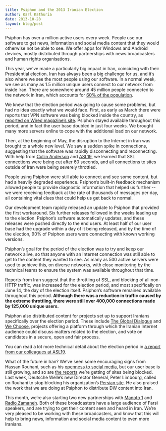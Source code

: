 ```yaml
---
title: Psiphon and the 2013 Iranian Election
author: Karl Kathuria
date: 2013-10-28
layout: blog/post
---
```


Psiphon has over a million active users every week. People use our software to get news, information and social media content that they would otherwise not be able to see. We offer apps for Windows and Android devices, mostly distributed through partnerships with news broadcasters and human rights organisations.

This year, we’ve made a particularly big impact in Iran, coinciding with their Presidential election. Iran has always been a big challenge for us, and it’s also where we see the most people using our software. In a normal week, we see as many as 1.5 million unique users connect to our network from inside Iran. There are somewhere around 45 million people connected to the network in Iran, which accounts for [60% of the population](http://globalvoicesonline.org/2013/04/20/iran-60-of-irans-population-is-internet-users/).

We knew that the election period was going to cause some problems, but had no idea exactly what we would face. First, as early as March there were reports that VPN software was being blocked inside the country, as [reported on Wired magazine’s site](http://www.wired.co.uk/news/archive/2013-03/11/iran-vpn-block). Psiphon stayed available throughout this period, and in fact the user base doubled in just four weeks. We brought many more servers online to cope with the additional load on our network.

Then, at the beginning of May, the disruption to the Internet in Iran was brought to a whole new level. We saw a sudden spike in connections, suggesting that the software was rapidly disconnecting and reconnecting. With help from [Collin Anderson](http://averysmallbird.com/) and [ASL19](https://asl19.org/), we learned that SSL connections were being cut after 60 seconds, and all connections to sites outside of Iran were being severely throttled.

People using Psiphon were still able to connect and see some content, but had a heavily degraded experience. Psiphon’s built-in feedback mechanism allowed people to provide diagnostic information that helped us further -- we were receiving feedback at the rate of thousands of messages per day, all containing vital clues that could help us get back to normal.

Our development team rapidly released an update to Psiphon that provided the first workaround. Six further releases followed in the weeks leading up to the election. Psiphon’s software automatically updates, and these releases were pushed directly to the end users. At least half of our user base had the upgrade within a day of it being released, and by the time of the election, 90% of Psiphon users were connecting with known working versions.

Psiphon’s goal for the period of the election was to try and keep our network alive, so that anyone with an Internet connection was still able to get to the content they wanted to see. As many as 500 active servers were used to achieve this, on diverse networks, with close monitoring by the technical teams to ensure the system was available throughout that time.

Reports from Iran suggest that the throttling of SSL, and blocking of all non-HTTP traffic, was increased for the election period, and most specifically on June 14, the day of the election itself. Psiphon’s software remained available throughout this period. **Although there was a reduction in traffic caused by the extreme throttling, there were still over 400,000 connections made by 125,000 unique users.**

Psiphon also distributed content for projects set up to support Iranians specifically over the election period. These include [The Global Dialogue](http://theglobaldialogue.ca) and [We Choose](http://edition.cnn.com/2013/06/11/world/meast/iran-elections-virtual/), projects offering a platform through which the Iranian Internet audience could discuss matters related to the election, and vote on candidates in a secure, open and fair process.

You can read a lot more technical detail about the election period in [a report from our colleagues at ASL19](https://asl19.org/cctr/iran-2013election-report/).

What of the future in Iran? We’ve seen some encouraging signs from Hassan Rouhani, such as his [openness to social media](https://twitter.com/HassanRouhani), but our user base is still growing, and so are [the reports](http://www.iranhumanrights.org/2013/10/rouhani-facebook-twitter/) we’re getting of sites being blocked. Last week, Deutsche Welle’s new Director General, Peter Limbourg, called on Rouhani to stop blocking his organization’s [Persian site](http://www.dw.de/dw-director-general-calls-on-tehran-to-take-steps-towards-more-transparency/a-17147065). He also praised the work that we are doing at Psiphon to distribute DW content into Iran.

This month, we’re also starting two new partnerships with [Manoto 1](http://manoto1.com) and [Radio Zamaneh](http://radiozamaneh.com). Both of these broadcasters have a large audience of Farsi speakers, and are trying to get their content seen and heard in Iran. We’re very pleased to be working with these broadcasters, and know that this will help to bring news, information and social media content to even more Iranians.
